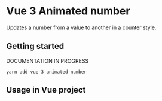 # Vue 3 Animated number

Updates a number from a value to another in a counter style.

## Getting started

DOCUMENTATION IN PROGRESS

```
yarn add vue-3-animated-number
```


## Usage in Vue project

